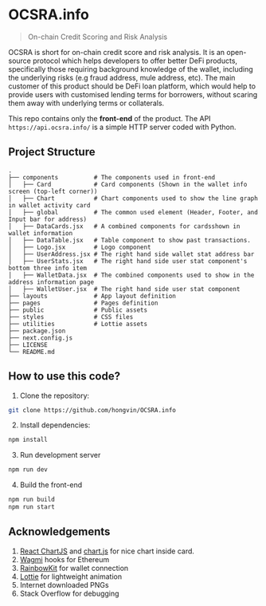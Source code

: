 # OCSRA.info

> On-chain Credit Scoring and Risk Analysis

OCSRA is short for on-chain credit score and risk analysis. It is an open-source protocol which helps developers to offer better DeFi products, specifically those requiring background knowledge of the wallet, including the underlying risks (e.g fraud address, mule address, etc). The main customer of this product should be DeFi loan platform, which would help to provide users with customised lending terms for borrowers, without scaring them away with underlying terms or collaterals. 

This repo contains only the **front-end** of the product. The API `https://api.ocsra.info/` is a simple HTTP server coded with Python.

## Project Structure

```
.
├── components          # The components used in front-end
│   ├── Card            # Card components (Shown in the wallet info screen (top-left corner))
│   ├── Chart           # Chart components used to show the line graph in wallet activity card
│   ├── global          # The common used element (Header, Footer, and Input bar for address)
│   ├── DataCards.jsx   # A combined components for cardsshown in wallet information
│   ├── DataTable.jsx   # Table component to show past transactions.
│   ├── Logo.jsx        # Logo component
│   ├── UserAddress.jsx # The right hand side wallet stat address bar
│   ├── UserStats.jsx   # The right hand side user stat component's bottom three info item
│   ├── WalletData.jsx  # The combined components used to show in the address information page
│   ├── WalletUser.jsx  # The right hand side user stat component
├── layouts             # App layout definition
├── pages               # Pages definition 
├── public              # Public assets 
├── styles              # CSS files
├── utilities           # Lottie assets
├── package.json
├── next.config.js
├── LICENSE
└── README.md
```

## How to use this code?

1. Clone the repository:
```bash
git clone https://github.com/hongvin/OCSRA.info
```

2. Install dependencies:

```bash
npm install
```

3. Run development server

```bash
npm run dev
```

4. Build the front-end

```bash
npm run build
npm run start
```


## Acknowledgements

1. [React ChartJS](https://github.com/reactchartjs/react-chartjs-2) and [chart.js](https://github.com/chartjs/Chart.js) for nice chart inside card.
2. [Wagmi](https://github.com/wagmi-dev/wagmi) hooks for Ethereum
3. [RainbowKit](https://github.com/rainbow-me/rainbowkit) for wallet connection
4. [Lottie](https://lottiereact.com) for lightweight animation
5. Internet downloaded PNGs
6. Stack Overflow for debugging
